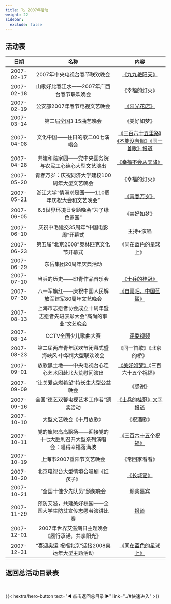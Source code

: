```yaml
---
title: 🏷️ 2007年活动
weight: 22
sidebar:
  exclude: false
---
```


## 活动表

|日期|名称|内容|
|:-----:|:-----:|:-----:|
|2007-02-17|2007年中央电视台春节联欢晚会|[《九九艳阳天》](../2007/20070217/#2007年中央电视台春节联欢晚会)|
|2007-02-18|山歌好比春江水——2007年广西台春节联欢晚会|《幸福的灯火》|
|2007-02-19|公安部2007年春节电视文艺晚会|[《阳光花店》](../2007/20070217/#公安部2007年春节电视文艺晚会)|
|2007-03-14|第二届全国3·15曲艺晚会|《美好如梦》|
|2007-04-08|文化中国——往日的歌二00七演唱会|[《三百六十五里路》《不能没有你》《同一首歌》报道](https://www.chinanews.com.cn/hr/mzhrxw/news/2007/04-09/910870.shtml)|
|2007-04-28|共建和谐家园——党中央国务院与农民工心连心大型文艺演出|[《幸福不会从天降》](../2007/20070428)|
|2007-05-20|青春万岁：庆祝同济大学建校100周年大型文艺晚会|《幸福的灯火》|
|2007-05-21|浙江大学“情满求是园——110周年庆祝大会和文艺晚会”|[《青春万岁》](../2007/20070521/)|
|2007-06-05|6.5世界环境日专题晚会“为了绿色家园”|《美好如梦》|
|2007-06-10|庆祝中毛建交35周年“中国电影周”开幕式|主持+演唱|
|2007-06-23|第五届“北京2008”奥林匹克文化节开幕式|《同在蓝色的星球上》|
|2007-06-29|东岳集团20周年庆典活动||
|2007-07-10|当兵的历史——印青作品音乐会|[《士兵的桂冠》](../2007/20070710/)|
|2007-07-30|八一军旗红——庆祝中国人民解放军建军80周年文艺晚会|[《自豪吧，中国蓝盔》](../2007/20070730/)|
|2007-08-13|上海市志愿者协会成立十周年暨志愿者先进表彰大会“高尚的事业”文艺晚会||
|2007-08-14|CCTV全国少儿歌曲大赛|[评委视频](../2007/20070814/)|
|2007-08-23|第二届两岸青年联欢节闭幕式暨海峡风·中华情大型联欢晚会|《同一首歌》《北京的桥》|
|2007-09-01|放歌黑土地——中央电视台心连心艺术团赴北大荒慰问演出|[《美好如梦》](../2007/20070901/)《三百六十五个祝福》|
|2007-09-09|“让关爱点燃希望”特长生大型公益晚会|《感谢》|
|2007-09-16|全国“德艺双馨电视艺术工作者”颁奖活动|[《士兵的桂冠》文字报道](https://blog.sina.com.cn/s/blog_49cdc8e3010009zx.html)|
|2007-10-10|大型文艺晚会《十月放歌》|《祝酒歌》|
|2007-10-11|党的旗帜高高飘扬——迎接党的十七大胜利召开大型系列演唱会：唱得幸福落满坡|[《三百六十五个祝福》](../2007/20071011/)|
|2007-10-19|上海市2007重阳节文艺晚会|《常回家看看》|
|2007-10-20|北京电视台大型情境合唱剧《红孩子》|[《长城谣》](../2007/20071020/)|
|2007-10-21|“全国十佳少先队员”颁奖晚会|颁奖嘉宾|
|2007-11-29|预防艾滋，共建美好校园——全国大学生防艾宣传志愿者演讲比赛|[报道](https://bynews.bjmu.edu.cn/zhxw/2007/88621.htm)|
|2007-12-01|2007年世界艾滋病日主题晚会《履行承诺，共享阳光》||
|2007-12-31|“喜迎奥运 祝福北京”迎接2008奥运年大型主题活动|[《同在蓝色的星球上》](../2007/20071231/)|




## 返回总活动目录表

<br>

{{< hextra/hero-button text="◀ 点击返回总目录 ▶" link="../#快速进入" >}}